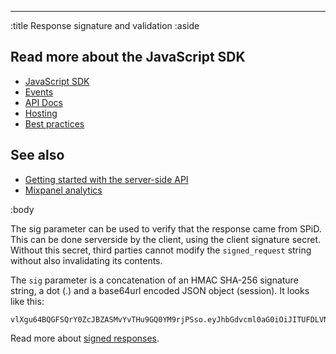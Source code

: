 --------------------------------------------------------------------------------
:title Response signature and validation
:aside

## Read more about the JavaScript SDK

- [JavaScript SDK](/sdks/javascript/)
- [Events](/sdks/js/events/)
- [API Docs](/sdks/js/api-docs/)
- [Hosting](/sdks/js/hosting/)
- [Best practices](/sdks/js/best-practices/)


## See also

- [Getting started with the server-side API](/getting-started/)
- [Mixpanel analytics](/mixpanel/analytics/)

:body

The sig parameter can be used to verify that the response came from SPiD. This
can be done serverside by the client, using the client signature secret. Without
this secret, third parties cannot modify the `signed_request` string without
also invalidating its contents.

The `sig` parameter is a concatenation of an HMAC SHA-256 signature string, a dot
(.) and a base64url encoded JSON object (session). It looks like this:

```text
vlXgu64BQGFSQrY0ZcJBZASMvYvTHu9GQ0YM9rjPSso.eyJhbGdvcml0aG0iOiJITUFDLVNIQTI1NiIsIjAiOiJwYXlsb2FkIn0
```

Read more about [signed responses](/endpoints/#signed-responses).